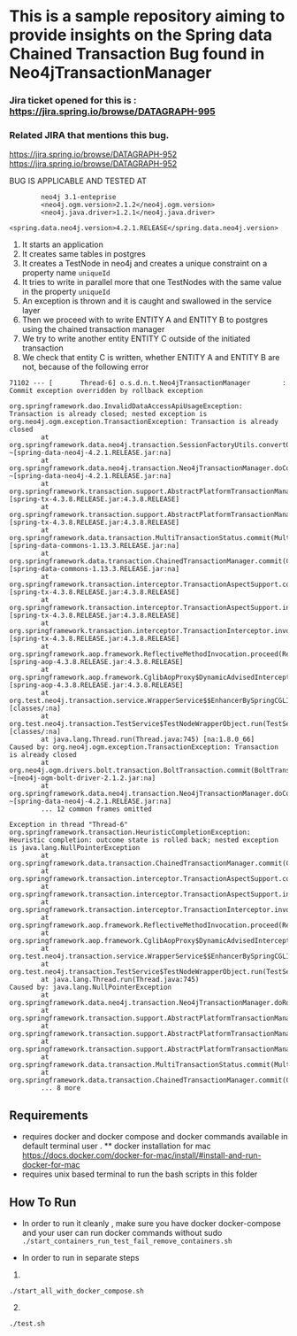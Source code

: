 # This is a sample repository aiming to provide insights on the Spring data Chained Transaction Bug found in Neo4jTransactionManager

### Jira ticket opened for this is : <https://jira.spring.io/browse/DATAGRAPH-995>

### Related JIRA that mentions this bug.
https://jira.spring.io/browse/DATAGRAPH-952 <https://jira.spring.io/browse/DATAGRAPH-952>

BUG IS APPLICABLE AND TESTED AT
```
        neo4j 3.1-enteprise
		<neo4j.ogm.version>2.1.2</neo4j.ogm.version>
		<neo4j.java.driver>1.2.1</neo4j.java.driver>
		<spring.data.neo4j.version>4.2.1.RELEASE</spring.data.neo4j.version>
````

1. It starts an application
2. It creates same tables in postgres
3. It creates a TestNode in neo4j and creates a unique constraint on a property name `uniqueId`
4. It tries to write in parallel more that one TestNodes with the same value in the property `uniqueId`
5. An exception is thrown and it is caught and swallowed in the service layer
6. Then we proceed with to write ENTITY A and ENTITY B to postgres using the chained transaction manager
7. We try to write another entity ENTITY C outside of the initiated transaction
8. We check that entity C is written, whether ENTITY A and ENTITY B are not, because of the following error

```
71102 --- [       Thread-6] o.s.d.n.t.Neo4jTransactionManager        : Commit exception overridden by rollback exception

org.springframework.dao.InvalidDataAccessApiUsageException: Transaction is already closed; nested exception is org.neo4j.ogm.exception.TransactionException: Transaction is already closed
        at org.springframework.data.neo4j.transaction.SessionFactoryUtils.convertOgmAccessException(SessionFactoryUtils.java:139) ~[spring-data-neo4j-4.2.1.RELEASE.jar:na]
        at org.springframework.data.neo4j.transaction.Neo4jTransactionManager.doCommit(Neo4jTransactionManager.java:258) ~[spring-data-neo4j-4.2.1.RELEASE.jar:na]
        at org.springframework.transaction.support.AbstractPlatformTransactionManager.processCommit(AbstractPlatformTransactionManager.java:761) [spring-tx-4.3.8.RELEASE.jar:4.3.8.RELEASE]
        at org.springframework.transaction.support.AbstractPlatformTransactionManager.commit(AbstractPlatformTransactionManager.java:730) [spring-tx-4.3.8.RELEASE.jar:4.3.8.RELEASE]
        at org.springframework.data.transaction.MultiTransactionStatus.commit(MultiTransactionStatus.java:73) [spring-data-commons-1.13.3.RELEASE.jar:na]
        at org.springframework.data.transaction.ChainedTransactionManager.commit(ChainedTransactionManager.java:145) [spring-data-commons-1.13.3.RELEASE.jar:na]
        at org.springframework.transaction.interceptor.TransactionAspectSupport.commitTransactionAfterReturning(TransactionAspectSupport.java:504) [spring-tx-4.3.8.RELEASE.jar:4.3.8.RELEASE]
        at org.springframework.transaction.interceptor.TransactionAspectSupport.invokeWithinTransaction(TransactionAspectSupport.java:292) [spring-tx-4.3.8.RELEASE.jar:4.3.8.RELEASE]
        at org.springframework.transaction.interceptor.TransactionInterceptor.invoke(TransactionInterceptor.java:96) [spring-tx-4.3.8.RELEASE.jar:4.3.8.RELEASE]
        at org.springframework.aop.framework.ReflectiveMethodInvocation.proceed(ReflectiveMethodInvocation.java:179) [spring-aop-4.3.8.RELEASE.jar:4.3.8.RELEASE]
        at org.springframework.aop.framework.CglibAopProxy$DynamicAdvisedInterceptor.intercept(CglibAopProxy.java:673) [spring-aop-4.3.8.RELEASE.jar:4.3.8.RELEASE]
        at org.test.neo4j.transaction.service.WrapperService$$EnhancerBySpringCGLIB$$e32c2fad.persistAll(<generated>) [classes/:na]
        at org.test.neo4j.transaction.TestService$TestNodeWrapperObject.run(TestService.java:47) [classes/:na]
        at java.lang.Thread.run(Thread.java:745) [na:1.8.0_66]
Caused by: org.neo4j.ogm.exception.TransactionException: Transaction is already closed
        at org.neo4j.ogm.drivers.bolt.transaction.BoltTransaction.commit(BoltTransaction.java:94) ~[neo4j-ogm-bolt-driver-2.1.2.jar:na]
        at org.springframework.data.neo4j.transaction.Neo4jTransactionManager.doCommit(Neo4jTransactionManager.java:256) ~[spring-data-neo4j-4.2.1.RELEASE.jar:na]
        ... 12 common frames omitted

Exception in thread "Thread-6" org.springframework.transaction.HeuristicCompletionException: Heuristic completion: outcome state is rolled back; nested exception is java.lang.NullPointerException
        at org.springframework.data.transaction.ChainedTransactionManager.commit(ChainedTransactionManager.java:172)
        at org.springframework.transaction.interceptor.TransactionAspectSupport.commitTransactionAfterReturning(TransactionAspectSupport.java:504)
        at org.springframework.transaction.interceptor.TransactionAspectSupport.invokeWithinTransaction(TransactionAspectSupport.java:292)
        at org.springframework.transaction.interceptor.TransactionInterceptor.invoke(TransactionInterceptor.java:96)
        at org.springframework.aop.framework.ReflectiveMethodInvocation.proceed(ReflectiveMethodInvocation.java:179)
        at org.springframework.aop.framework.CglibAopProxy$DynamicAdvisedInterceptor.intercept(CglibAopProxy.java:673)
        at org.test.neo4j.transaction.service.WrapperService$$EnhancerBySpringCGLIB$$e32c2fad.persistAll(<generated>)
        at org.test.neo4j.transaction.TestService$TestNodeWrapperObject.run(TestService.java:47)
        at java.lang.Thread.run(Thread.java:745)
Caused by: java.lang.NullPointerException
        at org.springframework.data.neo4j.transaction.Neo4jTransactionManager.doRollback(Neo4jTransactionManager.java:275)
        at org.springframework.transaction.support.AbstractPlatformTransactionManager.doRollbackOnCommitException(AbstractPlatformTransactionManager.java:900)
        at org.springframework.transaction.support.AbstractPlatformTransactionManager.processCommit(AbstractPlatformTransactionManager.java:789)
        at org.springframework.transaction.support.AbstractPlatformTransactionManager.commit(AbstractPlatformTransactionManager.java:730)
        at org.springframework.data.transaction.MultiTransactionStatus.commit(MultiTransactionStatus.java:73)
        at org.springframework.data.transaction.ChainedTransactionManager.commit(ChainedTransactionManager.java:145)
        ... 8 more

```




## Requirements
* requires docker and docker compose and docker commands available in default terminal user .
** docker installation for mac <https://docs.docker.com/docker-for-mac/install/#install-and-run-docker-for-mac>
* requires unix based terminal to run the bash scripts in this folder


## How To Run

* In order to run it cleanly , make sure you have docker docker-compose and your user can run docker commands without sudo
```./start_containers_run_test_fail_remove_containers.sh```

* In order to run in separate steps

1. 
```./start_all_with_docker_compose.sh```

2.
```./test.sh```
